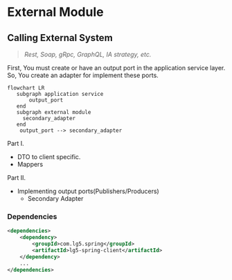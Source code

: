 # External Module

## Calling External System
>  _Rest, Soap, gRpc, GraphQL, IA strategy, etc._


First, You must create or have an output port in the application service layer. So, You create an adapter for implement
these ports.

```mermaid
flowchart LR
   subgraph application service
       output_port
   end
   subgraph external module
     secondary_adapter
   end
    output_port --> secondary_adapter
```

Part I.

- DTO to client specific.
- Mappers

Part II.

- Implementing output ports(Publishers/Producers)
    - Secondary Adapter

### Dependencies
```xml title="pom.xml" linenums="1" hl_lines="4"
<dependencies>
    <dependency>
        <groupId>com.lg5.spring</groupId>
        <artifactId>lg5-spring-client</artifactId>
    </dependency>
    ...
</dependencies>
```

